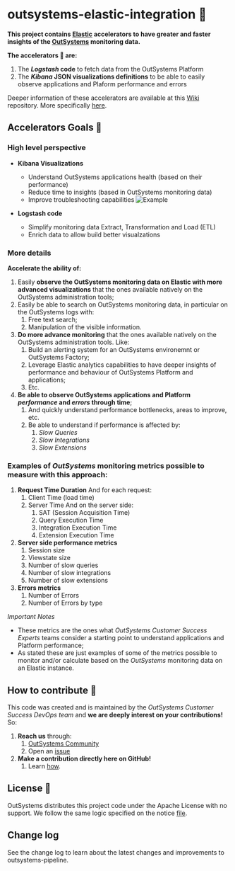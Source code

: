 # outsystems-elastic-integration 🚀

**This project contains [Elastic](https://elastic.co/) accelerators to have greater and faster insights of the [OutSystems](https://www.outsystems.com/) monitoring data.**

**The accelerators 🎁 are:**
1. The **_Logstash_ code** to fetch data from the OutSystems Platform
2. The **_Kibana_ JSON visualizations definitions** to be able to easily observe applications and Plaform performance and errors

Deeper information of these accelerators are available at this [Wiki](https://github.com/OutSystems/outsystems-elastic-integration/wiki) repository. More specifically [here](https://github.com/OutSystems/outsystems-elastic-integration/wiki/Elastic-Accelerators-Information).

## Accelerators Goals 🎯
### High level perspective
- **Kibana Visualizations**
    - Understand OutSystems applications health (based on their performance)
    - Reduce time to insights (based in OutSystems monitoring data)
    - Improve troubleshooting capabilities
![Example](https://github.com/OutSystems/outsystems-elastic-integration/blob/master/images/OutSystems_Elastic_Dashboard_A1.PNG)

- **Logstash code**
    - Simplify monitoring data Extract, Transformation and Load (ETL)
    - Enrich data to allow build better visualzations


### More details
**Accelerate the ability of:**
1. Easily **observe the OutSystems monitoring data on Elastic with more advanced visualizations** that the ones available natively on the OutSystems administration tools;
2. Easily be able to search on OutSystems monitoring data, in particular on the OutSystems logs with:
    1. Free text search;
    2. Manipulation of the visible information. 
3. **Do more advance monitoring** that the ones available natively on the OutSystems administration tools. Like:
    1. Build an alerting system for an OutSystems environemnt or OutSystems Factory;
    2. Leverage Elastic analytics capabilities to have deeper insights of performance and behaviour of OutSystems Platform and applications;
    3. Etc.
3. **Be able to observe OutSystems applications and Platform _performance_ and _errors_ through time**;
    1. And quickly understand performance bottlenecks, areas to improve, etc.
    2. Be able to understand if performance is affected by:
        1. _Slow Queries_
        2. _Slow Integrations_
        3. _Slow Extensions_ 


### Examples of **_OutSystems_ monitoring metrics** possible to measure with this approach:
1. **Request Time Duration**
    And for each request:
    1. Client Time (load time)
    2. Server Time
    And on the server side:
        1. SAT (Session Acquisition Time)
        2. Query Execution Time
        3. Integration Execution Time
        2. Extension Execution Time
2. **Server side performance metrics**
    1. Session size
    2. Viewstate size
    3. Number of slow queries
    4. Number of slow integrations
    5. Number of slow extensions
3. **Errors metrics**
    1. Number of Errors
    2. Number of Errors by type 

*Important Notes*
- These metrics are the ones what *OutSystems Customer Success Experts* teams consider a starting point to understand applications and Platform performance; 
- As stated these are just examples of some of the metrics possible to monitor and/or calculate based on the *OutSystems* monitoring data on an Elastic instance. 


## How to contribute 📝
This code was created and is maintained by the *OutSystems Customer Success DevOps team* and **we are deeply interest on your contributions!**
So:
1. **Reach us** through:
    1. [OutSystems Community](https://www.outsystems.com/community/)
    2. Open an [issue](https://github.com/OutSystems/outsystems-elastic-integration/issues)
2. **Make a contribution directly here on GitHub!**
    1. Learn [how](https://kbroman.org/github_tutorial/pages/fork.html).


## License 📃
OutSystems distributes this project code under the Apache License with no support. We follow the same logic specified on the notice [file](https://github.com/OutSystems/outsystems-pipeline/blob/master/NOTICE.md).


## Change log
See the change log to learn about the latest changes and improvements to outsystems-pipeline.